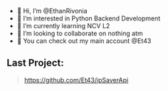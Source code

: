 - 👋 Hi, I’m @EthanRivonia
- 👀 I’m interested in Python Backend Development
- 🌱 I’m currently learning NCV L2
- 💞️ I’m looking to collaborate on nothing atm
- 👑 You can check out my main account @Et43

## Last Project:
> https://github.com/Et43/ipSaverApi
